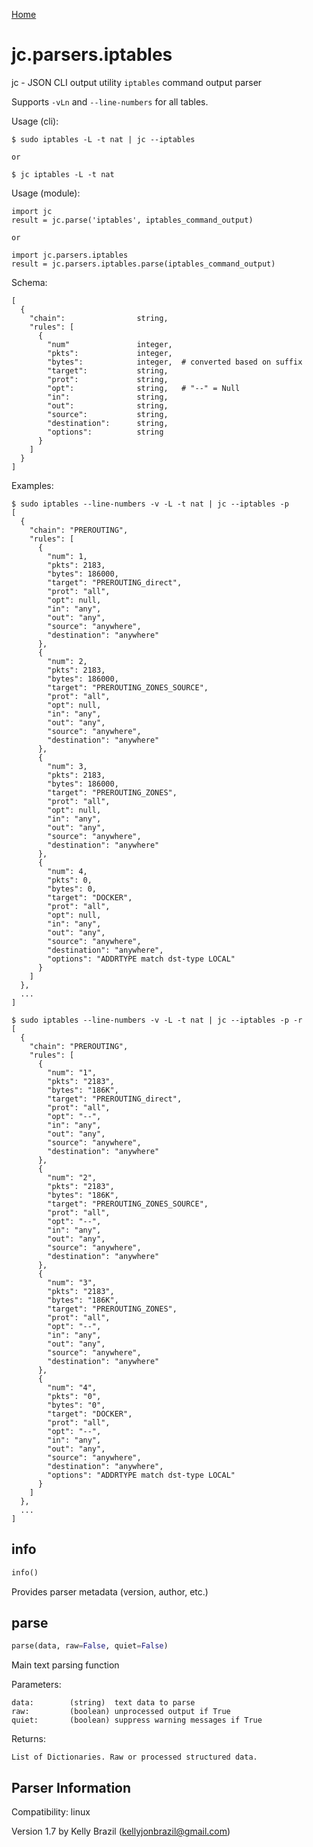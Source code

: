 [Home](https://kellyjonbrazil.github.io/jc/)

# jc.parsers.iptables
jc - JSON CLI output utility `iptables` command output parser

Supports `-vLn` and `--line-numbers` for all tables.

Usage (cli):

    $ sudo iptables -L -t nat | jc --iptables

    or

    $ jc iptables -L -t nat

Usage (module):

    import jc
    result = jc.parse('iptables', iptables_command_output)

    or

    import jc.parsers.iptables
    result = jc.parsers.iptables.parse(iptables_command_output)

Schema:

    [
      {
        "chain":                string,
        "rules": [
          {
            "num"               integer,
            "pkts":             integer,
            "bytes":            integer,  # converted based on suffix
            "target":           string,
            "prot":             string,
            "opt":              string,   # "--" = Null
            "in":               string,
            "out":              string,
            "source":           string,
            "destination":      string,
            "options":          string
          }
        ]
      }
    ]

Examples:

    $ sudo iptables --line-numbers -v -L -t nat | jc --iptables -p
    [
      {
        "chain": "PREROUTING",
        "rules": [
          {
            "num": 1,
            "pkts": 2183,
            "bytes": 186000,
            "target": "PREROUTING_direct",
            "prot": "all",
            "opt": null,
            "in": "any",
            "out": "any",
            "source": "anywhere",
            "destination": "anywhere"
          },
          {
            "num": 2,
            "pkts": 2183,
            "bytes": 186000,
            "target": "PREROUTING_ZONES_SOURCE",
            "prot": "all",
            "opt": null,
            "in": "any",
            "out": "any",
            "source": "anywhere",
            "destination": "anywhere"
          },
          {
            "num": 3,
            "pkts": 2183,
            "bytes": 186000,
            "target": "PREROUTING_ZONES",
            "prot": "all",
            "opt": null,
            "in": "any",
            "out": "any",
            "source": "anywhere",
            "destination": "anywhere"
          },
          {
            "num": 4,
            "pkts": 0,
            "bytes": 0,
            "target": "DOCKER",
            "prot": "all",
            "opt": null,
            "in": "any",
            "out": "any",
            "source": "anywhere",
            "destination": "anywhere",
            "options": "ADDRTYPE match dst-type LOCAL"
          }
        ]
      },
      ...
    ]

    $ sudo iptables --line-numbers -v -L -t nat | jc --iptables -p -r
    [
      {
        "chain": "PREROUTING",
        "rules": [
          {
            "num": "1",
            "pkts": "2183",
            "bytes": "186K",
            "target": "PREROUTING_direct",
            "prot": "all",
            "opt": "--",
            "in": "any",
            "out": "any",
            "source": "anywhere",
            "destination": "anywhere"
          },
          {
            "num": "2",
            "pkts": "2183",
            "bytes": "186K",
            "target": "PREROUTING_ZONES_SOURCE",
            "prot": "all",
            "opt": "--",
            "in": "any",
            "out": "any",
            "source": "anywhere",
            "destination": "anywhere"
          },
          {
            "num": "3",
            "pkts": "2183",
            "bytes": "186K",
            "target": "PREROUTING_ZONES",
            "prot": "all",
            "opt": "--",
            "in": "any",
            "out": "any",
            "source": "anywhere",
            "destination": "anywhere"
          },
          {
            "num": "4",
            "pkts": "0",
            "bytes": "0",
            "target": "DOCKER",
            "prot": "all",
            "opt": "--",
            "in": "any",
            "out": "any",
            "source": "anywhere",
            "destination": "anywhere",
            "options": "ADDRTYPE match dst-type LOCAL"
          }
        ]
      },
      ...
    ]


## info
```python
info()
```
Provides parser metadata (version, author, etc.)

## parse
```python
parse(data, raw=False, quiet=False)
```

Main text parsing function

Parameters:

    data:        (string)  text data to parse
    raw:         (boolean) unprocessed output if True
    quiet:       (boolean) suppress warning messages if True

Returns:

    List of Dictionaries. Raw or processed structured data.

## Parser Information
Compatibility:  linux

Version 1.7 by Kelly Brazil (kellyjonbrazil@gmail.com)
